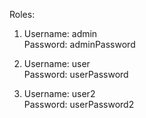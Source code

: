 Roles:

1) Username: admin      
   Password: adminPassword

2) Username: user      
   Password: userPassword

3) Username: user2      
   Password: userPassword2
